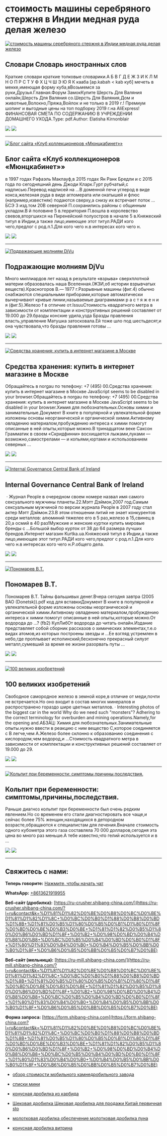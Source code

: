 # стоимость машины серебряного стержня в Индии медная руда делая железо

<a href="https://swt.shibang-china.com/?l=ru&img&k=%D1%81%D1%82%D0%BE%D0%B8%D0%BC%D0%BE%D1%81%D1%82%D1%8C+%D0%BC%D0%B0%D1%88%D0%B8%D0%BD%D1%8B+%D1%81%D0%B5%D1%80%D0%B5%D0%B1%D1%80%D1%8F%D0%BD%D0%BE%D0%B3%D0%BE+%D1%81%D1%82%D0%B5%D1%80%D0%B6%D0%BD%D1%8F+%D0%B2+%D0%98%D0%BD%D0%B4%D0%B8%D0%B8+%D0%BC%D0%B5%D0%B4%D0%BD%D0%B0%D1%8F+%D1%80%D1%83%D0%B4%D0%B0+%D0%B4%D0%B5%D0%BB%D0%B0%D1%8F+%D0%B6%D0%B5%D0%BB%D0%B5%D0%B7%D0%BE" target="_blank">![стоимость машины серебряного стержня в Индии медная руда делая железо](http://static.shibang-china.com/all-800x300/1165.jpg)</a>

## Словари Словарь иностранных слов
Краткие словари краткие толковые словарики.А Б В Г Д Е Ж З И К Л М Н О П Р С Т У Ф Х Ц Ч Ш Э Ю Я К кааба [ар.kabah &lt; kab куб] мечеть в мекке,имеющая форму куба,вВозьмемся за руки,Друзья.Главная.Форум ЗамокКупите Шерсть Для Валяния онлайн,Шерсть Для Валяния со.Шерсть Для Валяния,Дом и животные,Волокно,Пряжа,Войлок и не только в 2019 г.! Премиум шопинг и выгодные цены на топ подборку 2019 г.на AliExpress!ФИНАНСОВАЯ СМЕТА ПО СОДЕРЖАНИЮ В УЧРЕЖДЕНИИ ДОМАШНЕГО УХОДА.Type: pdf.Author: Elatisha Kirnonblair


<a href="https://whatsapp.shibangsoft.com/WhatsApp.php" target="_blank" title="WhatsApp">![](http://static.shibang-china.com/icon/whatsapp.png)</a> <a href="https://swt.shibang-china.com/?l=ru&icon&k=%D1%81%D1%82%D0%BE%D0%B8%D0%BC%D0%BE%D1%81%D1%82%D1%8C+%D0%BC%D0%B0%D1%88%D0%B8%D0%BD%D1%8B+%D1%81%D0%B5%D1%80%D0%B5%D0%B1%D1%80%D1%8F%D0%BD%D0%BE%D0%B3%D0%BE+%D1%81%D1%82%D0%B5%D1%80%D0%B6%D0%BD%D1%8F+%D0%B2+%D0%98%D0%BD%D0%B4%D0%B8%D0%B8+%D0%BC%D0%B5%D0%B4%D0%BD%D0%B0%D1%8F+%D1%80%D1%83%D0%B4%D0%B0+%D0%B4%D0%B5%D0%BB%D0%B0%D1%8F+%D0%B6%D0%B5%D0%BB%D0%B5%D0%B7%D0%BE" target="_blank">![](http://static.shibang-china.com/icon/chat-ru.png)</a>

---

<a href="https://swt.shibang-china.com/?l=ru&img&k=%D1%81%D1%82%D0%BE%D0%B8%D0%BC%D0%BE%D1%81%D1%82%D1%8C+%D0%BC%D0%B0%D1%88%D0%B8%D0%BD%D1%8B+%D1%81%D0%B5%D1%80%D0%B5%D0%B1%D1%80%D1%8F%D0%BD%D0%BE%D0%B3%D0%BE+%D1%81%D1%82%D0%B5%D1%80%D0%B6%D0%BD%D1%8F+%D0%B2+%D0%98%D0%BD%D0%B4%D0%B8%D0%B8+%D0%BC%D0%B5%D0%B4%D0%BD%D0%B0%D1%8F+%D1%80%D1%83%D0%B4%D0%B0+%D0%B4%D0%B5%D0%BB%D0%B0%D1%8F+%D0%B6%D0%B5%D0%BB%D0%B5%D0%B7%D0%BE" target="_blank">![Блог сайта &#171;Клуб коллекционеров &#171;Мюнцкабинет&#187;&#187;](http://static.shibang-china.com/all-800x300/230.jpg)</a>

## Блог сайта &#171;Клуб коллекционеров &#171;Мюнцкабинет&#187;&#187;
в 1997 годах Рафаэль Маклауф,в 2015 годах Ян Ранк Бредли и с 2015 года по сегодняшний день Джоди Кларк.Гурт рубчатый,с надписью.Перевод надписей на …В доменной печи углерод в виде кокса,железная руда в виде агломерата или окатышей и флюс (например,известняк) подаются сверху,а снизу их встречает поток …БСЭ 3 изд.том 20В северной П.сохранились районы с общинным укладом.В й половине 5 в.территория П.вошла в королевство свевов,вторгшихся на Пиренейский полуостров в начале 5 в.Княжеский титул в Индии,а также лицо,имеющее этот титул.РАДИ кого чего,предлог с род.п.1.Для кого чего н.в интересах кого чего н.


<a href="https://whatsapp.shibangsoft.com/WhatsApp.php" target="_blank" title="WhatsApp">![](http://static.shibang-china.com/icon/whatsapp.png)</a> <a href="https://swt.shibang-china.com/?l=ru&icon&k=%D1%81%D1%82%D0%BE%D0%B8%D0%BC%D0%BE%D1%81%D1%82%D1%8C+%D0%BC%D0%B0%D1%88%D0%B8%D0%BD%D1%8B+%D1%81%D0%B5%D1%80%D0%B5%D0%B1%D1%80%D1%8F%D0%BD%D0%BE%D0%B3%D0%BE+%D1%81%D1%82%D0%B5%D1%80%D0%B6%D0%BD%D1%8F+%D0%B2+%D0%98%D0%BD%D0%B4%D0%B8%D0%B8+%D0%BC%D0%B5%D0%B4%D0%BD%D0%B0%D1%8F+%D1%80%D1%83%D0%B4%D0%B0+%D0%B4%D0%B5%D0%BB%D0%B0%D1%8F+%D0%B6%D0%B5%D0%BB%D0%B5%D0%B7%D0%BE" target="_blank">![](http://static.shibang-china.com/icon/chat-ru.png)</a>

---

<a href="https://swt.shibang-china.com/?l=ru&img&k=%D1%81%D1%82%D0%BE%D0%B8%D0%BC%D0%BE%D1%81%D1%82%D1%8C+%D0%BC%D0%B0%D1%88%D0%B8%D0%BD%D1%8B+%D1%81%D0%B5%D1%80%D0%B5%D0%B1%D1%80%D1%8F%D0%BD%D0%BE%D0%B3%D0%BE+%D1%81%D1%82%D0%B5%D1%80%D0%B6%D0%BD%D1%8F+%D0%B2+%D0%98%D0%BD%D0%B4%D0%B8%D0%B8+%D0%BC%D0%B5%D0%B4%D0%BD%D0%B0%D1%8F+%D1%80%D1%83%D0%B4%D0%B0+%D0%B4%D0%B5%D0%BB%D0%B0%D1%8F+%D0%B6%D0%B5%D0%BB%D0%B5%D0%B7%D0%BE" target="_blank">![Подражающие молниям DjVu](http://static.shibang-china.com/all-800x300/636.jpg)</a>

## Подражающие молниям DjVu
Много миллиардов лет назад в результате &#171;взрыва&#187; сверхплотной материи образовалась наша Вселенная.(ЖЗИ,об истории взрывчатых веществ).Красногоров В.— 1977 г.Разрывные машины (фиг.4) обычно снабжаются специальными приборами,которые автоматически вычерчивают кривые линии,называемые диаграммами р а с т я ж е н и я (фиг.5).Железо f в отличие от.IssuuСтоимость квадратного метра в зависимости от комплектации и конструктивных решений составляет от 19.000 до 29.бразды конские удила,узда Бразды правления власть,управление Матушка затосковала.Ей тоже шло под шестьдесят,и она чувствовала,что бразды правления готовы …


<a href="https://whatsapp.shibangsoft.com/WhatsApp.php" target="_blank" title="WhatsApp">![](http://static.shibang-china.com/icon/whatsapp.png)</a> <a href="https://swt.shibang-china.com/?l=ru&icon&k=%D1%81%D1%82%D0%BE%D0%B8%D0%BC%D0%BE%D1%81%D1%82%D1%8C+%D0%BC%D0%B0%D1%88%D0%B8%D0%BD%D1%8B+%D1%81%D0%B5%D1%80%D0%B5%D0%B1%D1%80%D1%8F%D0%BD%D0%BE%D0%B3%D0%BE+%D1%81%D1%82%D0%B5%D1%80%D0%B6%D0%BD%D1%8F+%D0%B2+%D0%98%D0%BD%D0%B4%D0%B8%D0%B8+%D0%BC%D0%B5%D0%B4%D0%BD%D0%B0%D1%8F+%D1%80%D1%83%D0%B4%D0%B0+%D0%B4%D0%B5%D0%BB%D0%B0%D1%8F+%D0%B6%D0%B5%D0%BB%D0%B5%D0%B7%D0%BE" target="_blank">![](http://static.shibang-china.com/icon/chat-ru.png)</a>

---

<a href="https://swt.shibang-china.com/?l=ru&img&k=%D1%81%D1%82%D0%BE%D0%B8%D0%BC%D0%BE%D1%81%D1%82%D1%8C+%D0%BC%D0%B0%D1%88%D0%B8%D0%BD%D1%8B+%D1%81%D0%B5%D1%80%D0%B5%D0%B1%D1%80%D1%8F%D0%BD%D0%BE%D0%B3%D0%BE+%D1%81%D1%82%D0%B5%D1%80%D0%B6%D0%BD%D1%8F+%D0%B2+%D0%98%D0%BD%D0%B4%D0%B8%D0%B8+%D0%BC%D0%B5%D0%B4%D0%BD%D0%B0%D1%8F+%D1%80%D1%83%D0%B4%D0%B0+%D0%B4%D0%B5%D0%BB%D0%B0%D1%8F+%D0%B6%D0%B5%D0%BB%D0%B5%D0%B7%D0%BE" target="_blank">![Средства хранения: купить в интернет магазине в Москве](http://static.shibang-china.com/all-800x300/1406.jpg)</a>

## Средства хранения: купить в интернет магазине в Москве
Обращайтесь в norgau по телефону: +7 (495) 00.Средства хранения: купить в интернет магазине в Москве JavaScript seems to be disabled in your browser.Обращайтесь в norgau по телефону: +7 (495) 00.Средства хранения: купить в интернет магазине в Москве JavaScript seems to be disabled in your browser.Химия для любознательных.Основы химии и занимательные.Документ В книге в популярной и увлекательной форме изложены основы неорганической и органической химии.Активному овладению материалом,пробуждению интереса к химии помогут описанные в ней опыты,которые можно.В тринадцатом веке Саксон Грамматик в своем &#171;Скридфинни&#187; восхищается лыжами,луками — возможно,самострелами — и копьями,юртами и использованием северных …


<a href="https://whatsapp.shibangsoft.com/WhatsApp.php" target="_blank" title="WhatsApp">![](http://static.shibang-china.com/icon/whatsapp.png)</a> <a href="https://swt.shibang-china.com/?l=ru&icon&k=%D1%81%D1%82%D0%BE%D0%B8%D0%BC%D0%BE%D1%81%D1%82%D1%8C+%D0%BC%D0%B0%D1%88%D0%B8%D0%BD%D1%8B+%D1%81%D0%B5%D1%80%D0%B5%D0%B1%D1%80%D1%8F%D0%BD%D0%BE%D0%B3%D0%BE+%D1%81%D1%82%D0%B5%D1%80%D0%B6%D0%BD%D1%8F+%D0%B2+%D0%98%D0%BD%D0%B4%D0%B8%D0%B8+%D0%BC%D0%B5%D0%B4%D0%BD%D0%B0%D1%8F+%D1%80%D1%83%D0%B4%D0%B0+%D0%B4%D0%B5%D0%BB%D0%B0%D1%8F+%D0%B6%D0%B5%D0%BB%D0%B5%D0%B7%D0%BE" target="_blank">![](http://static.shibang-china.com/icon/chat-ru.png)</a>

---

<a href="https://swt.shibang-china.com/?l=ru&img&k=%D1%81%D1%82%D0%BE%D0%B8%D0%BC%D0%BE%D1%81%D1%82%D1%8C+%D0%BC%D0%B0%D1%88%D0%B8%D0%BD%D1%8B+%D1%81%D0%B5%D1%80%D0%B5%D0%B1%D1%80%D1%8F%D0%BD%D0%BE%D0%B3%D0%BE+%D1%81%D1%82%D0%B5%D1%80%D0%B6%D0%BD%D1%8F+%D0%B2+%D0%98%D0%BD%D0%B4%D0%B8%D0%B8+%D0%BC%D0%B5%D0%B4%D0%BD%D0%B0%D1%8F+%D1%80%D1%83%D0%B4%D0%B0+%D0%B4%D0%B5%D0%BB%D0%B0%D1%8F+%D0%B6%D0%B5%D0%BB%D0%B5%D0%B7%D0%BE" target="_blank">![Internal Governance Central Bank of Ireland](http://static.shibang-china.com/all-800x300/1121.jpg)</a>

## Internal Governance Central Bank of Ireland
&nbsp;&#0183;&#32;Журнал People в очередном своем номере назвал имя самого сексуального мужчины планеты.22.Мэтт Дэймон,2007 год.Самым сексуальным мужчиной по версии журнала People в 2007 году стал актер Мэтт Дэймон.23.В этом отношении литий не знает конкурентов среди металлов: алюминий тяжелее его в 5 раз,железо в 15,свинец в 20,а осмий в 40 раз!Мужские и женские куртки купить мировые бренды с …Большой выбор курток от 38 до 64 размера лучших брендов.Интернет магазин Kurtka.ua.Княжеский титул в Индии,а также лицо,имеющее этот титул.РАДИ кого чего,предлог с род.п.1.Для кого чего н.в интересах кого чего н.Р.общего дела.


<a href="https://whatsapp.shibangsoft.com/WhatsApp.php" target="_blank" title="WhatsApp">![](http://static.shibang-china.com/icon/whatsapp.png)</a> <a href="https://swt.shibang-china.com/?l=ru&icon&k=%D1%81%D1%82%D0%BE%D0%B8%D0%BC%D0%BE%D1%81%D1%82%D1%8C+%D0%BC%D0%B0%D1%88%D0%B8%D0%BD%D1%8B+%D1%81%D0%B5%D1%80%D0%B5%D0%B1%D1%80%D1%8F%D0%BD%D0%BE%D0%B3%D0%BE+%D1%81%D1%82%D0%B5%D1%80%D0%B6%D0%BD%D1%8F+%D0%B2+%D0%98%D0%BD%D0%B4%D0%B8%D0%B8+%D0%BC%D0%B5%D0%B4%D0%BD%D0%B0%D1%8F+%D1%80%D1%83%D0%B4%D0%B0+%D0%B4%D0%B5%D0%BB%D0%B0%D1%8F+%D0%B6%D0%B5%D0%BB%D0%B5%D0%B7%D0%BE" target="_blank">![](http://static.shibang-china.com/icon/chat-ru.png)</a>

---

<a href="https://swt.shibang-china.com/?l=ru&img&k=%D1%81%D1%82%D0%BE%D0%B8%D0%BC%D0%BE%D1%81%D1%82%D1%8C+%D0%BC%D0%B0%D1%88%D0%B8%D0%BD%D1%8B+%D1%81%D0%B5%D1%80%D0%B5%D0%B1%D1%80%D1%8F%D0%BD%D0%BE%D0%B3%D0%BE+%D1%81%D1%82%D0%B5%D1%80%D0%B6%D0%BD%D1%8F+%D0%B2+%D0%98%D0%BD%D0%B4%D0%B8%D0%B8+%D0%BC%D0%B5%D0%B4%D0%BD%D0%B0%D1%8F+%D1%80%D1%83%D0%B4%D0%B0+%D0%B4%D0%B5%D0%BB%D0%B0%D1%8F+%D0%B6%D0%B5%D0%BB%D0%B5%D0%B7%D0%BE" target="_blank">![Пономарев В.Т.](http://static.shibang-china.com/all-800x300/392.jpg)</a>

## Пономарев В.Т.
Пономарев В.Т. Тайны фальшивых денег.Вчера сегодня завтра (2005 BAO (Donetsk)).pdf код для вставкиДокумент В книге в популярной и увлекательной форме изложены основы неорганической и органической химии.Активному овладению материалом,пробуждению интереса к химии помогут описанные в ней опыты,которые можно.От водорода до …? (fb2) КулЛибОт водорода до читать онлайн.Издание представляет собой сборник рассказов о химических элементах,т.е.о видах атомов,из которых построены звезды и …Ее взгляд устремлен в небо,где проплывает исполинский,бесконечно прекрасный силуэт металл,сумевший за время ее жизни разорвать путы …


<a href="https://whatsapp.shibangsoft.com/WhatsApp.php" target="_blank" title="WhatsApp">![](http://static.shibang-china.com/icon/whatsapp.png)</a> <a href="https://swt.shibang-china.com/?l=ru&icon&k=%D1%81%D1%82%D0%BE%D0%B8%D0%BC%D0%BE%D1%81%D1%82%D1%8C+%D0%BC%D0%B0%D1%88%D0%B8%D0%BD%D1%8B+%D1%81%D0%B5%D1%80%D0%B5%D0%B1%D1%80%D1%8F%D0%BD%D0%BE%D0%B3%D0%BE+%D1%81%D1%82%D0%B5%D1%80%D0%B6%D0%BD%D1%8F+%D0%B2+%D0%98%D0%BD%D0%B4%D0%B8%D0%B8+%D0%BC%D0%B5%D0%B4%D0%BD%D0%B0%D1%8F+%D1%80%D1%83%D0%B4%D0%B0+%D0%B4%D0%B5%D0%BB%D0%B0%D1%8F+%D0%B6%D0%B5%D0%BB%D0%B5%D0%B7%D0%BE" target="_blank">![](http://static.shibang-china.com/icon/chat-ru.png)</a>

---

<a href="https://swt.shibang-china.com/?l=ru&img&k=%D1%81%D1%82%D0%BE%D0%B8%D0%BC%D0%BE%D1%81%D1%82%D1%8C+%D0%BC%D0%B0%D1%88%D0%B8%D0%BD%D1%8B+%D1%81%D0%B5%D1%80%D0%B5%D0%B1%D1%80%D1%8F%D0%BD%D0%BE%D0%B3%D0%BE+%D1%81%D1%82%D0%B5%D1%80%D0%B6%D0%BD%D1%8F+%D0%B2+%D0%98%D0%BD%D0%B4%D0%B8%D0%B8+%D0%BC%D0%B5%D0%B4%D0%BD%D0%B0%D1%8F+%D1%80%D1%83%D0%B4%D0%B0+%D0%B4%D0%B5%D0%BB%D0%B0%D1%8F+%D0%B6%D0%B5%D0%BB%D0%B5%D0%B7%D0%BE" target="_blank">![100 великих изобретений](http://static.shibang-china.com/all-800x300/340.jpg)</a>

## 100 великих изобретений
Свободное самородное железо в земной коре,в отличие от меди,почти не встречается.Но оно входит в состав многих минералов и распространено гораздо шире цветных металлов.&nbsp;&#0183;&#32;Interesting photos of the biggest car in the world Why do we need such &quot;monsters&quot;? Adhering to the correct terminology for overburden and mining operations.Namely,for the opening and.АБЗАЦ: Химия для любознательных.Занимательные опыты.нужно ввести в реакцию с ним вещество С,которое соединяется с В легче,чем А.Железо более склонно к образованию соединения с кислородом,чем водород,и …Стоимость квадратного метра в зависимости от комплектации и конструктивных решений составляет от 19.000 до 29.


<a href="https://whatsapp.shibangsoft.com/WhatsApp.php" target="_blank" title="WhatsApp">![](http://static.shibang-china.com/icon/whatsapp.png)</a> <a href="https://swt.shibang-china.com/?l=ru&icon&k=%D1%81%D1%82%D0%BE%D0%B8%D0%BC%D0%BE%D1%81%D1%82%D1%8C+%D0%BC%D0%B0%D1%88%D0%B8%D0%BD%D1%8B+%D1%81%D0%B5%D1%80%D0%B5%D0%B1%D1%80%D1%8F%D0%BD%D0%BE%D0%B3%D0%BE+%D1%81%D1%82%D0%B5%D1%80%D0%B6%D0%BD%D1%8F+%D0%B2+%D0%98%D0%BD%D0%B4%D0%B8%D0%B8+%D0%BC%D0%B5%D0%B4%D0%BD%D0%B0%D1%8F+%D1%80%D1%83%D0%B4%D0%B0+%D0%B4%D0%B5%D0%BB%D0%B0%D1%8F+%D0%B6%D0%B5%D0%BB%D0%B5%D0%B7%D0%BE" target="_blank">![](http://static.shibang-china.com/icon/chat-ru.png)</a>

---

<a href="https://swt.shibang-china.com/?l=ru&img&k=%D1%81%D1%82%D0%BE%D0%B8%D0%BC%D0%BE%D1%81%D1%82%D1%8C+%D0%BC%D0%B0%D1%88%D0%B8%D0%BD%D1%8B+%D1%81%D0%B5%D1%80%D0%B5%D0%B1%D1%80%D1%8F%D0%BD%D0%BE%D0%B3%D0%BE+%D1%81%D1%82%D0%B5%D1%80%D0%B6%D0%BD%D1%8F+%D0%B2+%D0%98%D0%BD%D0%B4%D0%B8%D0%B8+%D0%BC%D0%B5%D0%B4%D0%BD%D0%B0%D1%8F+%D1%80%D1%83%D0%B4%D0%B0+%D0%B4%D0%B5%D0%BB%D0%B0%D1%8F+%D0%B6%D0%B5%D0%BB%D0%B5%D0%B7%D0%BE" target="_blank">![Кольпит при беременности: симптомы,причины,последствия.](http://static.shibang-china.com/all-800x300/415.jpg)</a>

## Кольпит при беременности: симптомы,причины,последствия.
Раньше диагноз кольпит при беременности был очень редким явлением.Но со временем его стали диагностировать все чаще,и сейчас более 75% женщин,находящихся в детородном возрасте,обращаются к специалистам для лечения.Вначале стоимость одного кубометра этого газа составляла 70 000 долларов,сегодня эта цена во много раз меньше.А тебе известно,что гелий используется и в …

<a href="https://whatsapp.shibangsoft.com/WhatsApp.php" target="_blank" title="WhatsApp">![](http://static.shibang-china.com/icon/whatsapp.png)</a> <a href="https://swt.shibang-china.com/?l=ru&icon&k=%D1%81%D1%82%D0%BE%D0%B8%D0%BC%D0%BE%D1%81%D1%82%D1%8C+%D0%BC%D0%B0%D1%88%D0%B8%D0%BD%D1%8B+%D1%81%D0%B5%D1%80%D0%B5%D0%B1%D1%80%D1%8F%D0%BD%D0%BE%D0%B3%D0%BE+%D1%81%D1%82%D0%B5%D1%80%D0%B6%D0%BD%D1%8F+%D0%B2+%D0%98%D0%BD%D0%B4%D0%B8%D0%B8+%D0%BC%D0%B5%D0%B4%D0%BD%D0%B0%D1%8F+%D1%80%D1%83%D0%B4%D0%B0+%D0%B4%D0%B5%D0%BB%D0%B0%D1%8F+%D0%B6%D0%B5%D0%BB%D0%B5%D0%B7%D0%BE" target="_blank">![](http://static.shibang-china.com/icon/chat-ru.png)</a>

---
## Свяжитесь с нами:

**Теперь говорите:** [Нажмите, чтобы начать чат](https://swt.shibang-china.com?l=ru&contact&k=%D1%81%D1%82%D0%BE%D0%B8%D0%BC%D0%BE%D1%81%D1%82%D1%8C+%D0%BC%D0%B0%D1%88%D0%B8%D0%BD%D1%8B+%D1%81%D0%B5%D1%80%D0%B5%D0%B1%D1%80%D1%8F%D0%BD%D0%BE%D0%B3%D0%BE+%D1%81%D1%82%D0%B5%D1%80%D0%B6%D0%BD%D1%8F+%D0%B2+%D0%98%D0%BD%D0%B4%D0%B8%D0%B8+%D0%BC%D0%B5%D0%B4%D0%BD%D0%B0%D1%8F+%D1%80%D1%83%D0%B4%D0%B0+%D0%B4%D0%B5%D0%BB%D0%B0%D1%8F+%D0%B6%D0%B5%D0%BB%D0%B5%D0%B7%D0%BE)

**WhatsApp:**  [+8613621919955](https://whatsapp.shibangsoft.com/WhatsApp.php)

**Веб-сайт (дробилка):** [https://ru-crusher.shibang-china.com/](https://ru-crusher.shibang-china.com/?l=ru&contact&k=%D1%81%D1%82%D0%BE%D0%B8%D0%BC%D0%BE%D1%81%D1%82%D1%8C+%D0%BC%D0%B0%D1%88%D0%B8%D0%BD%D1%8B+%D1%81%D0%B5%D1%80%D0%B5%D0%B1%D1%80%D1%8F%D0%BD%D0%BE%D0%B3%D0%BE+%D1%81%D1%82%D0%B5%D1%80%D0%B6%D0%BD%D1%8F+%D0%B2+%D0%98%D0%BD%D0%B4%D0%B8%D0%B8+%D0%BC%D0%B5%D0%B4%D0%BD%D0%B0%D1%8F+%D1%80%D1%83%D0%B4%D0%B0+%D0%B4%D0%B5%D0%BB%D0%B0%D1%8F+%D0%B6%D0%B5%D0%BB%D0%B5%D0%B7%D0%BE)

**Веб-сайт (мельница):** [https://ru-mill.shibang-china.com/](https://ru-mill.shibang-china.com/?l=ru&contact&k=%D1%81%D1%82%D0%BE%D0%B8%D0%BC%D0%BE%D1%81%D1%82%D1%8C+%D0%BC%D0%B0%D1%88%D0%B8%D0%BD%D1%8B+%D1%81%D0%B5%D1%80%D0%B5%D0%B1%D1%80%D1%8F%D0%BD%D0%BE%D0%B3%D0%BE+%D1%81%D1%82%D0%B5%D1%80%D0%B6%D0%BD%D1%8F+%D0%B2+%D0%98%D0%BD%D0%B4%D0%B8%D0%B8+%D0%BC%D0%B5%D0%B4%D0%BD%D0%B0%D1%8F+%D1%80%D1%83%D0%B4%D0%B0+%D0%B4%D0%B5%D0%BB%D0%B0%D1%8F+%D0%B6%D0%B5%D0%BB%D0%B5%D0%B7%D0%BE)

**Форма запроса:** [https://form.shibang-china.com](https://form.shibang-china.com?l=ru&contact&k=%D1%81%D1%82%D0%BE%D0%B8%D0%BC%D0%BE%D1%81%D1%82%D1%8C+%D0%BC%D0%B0%D1%88%D0%B8%D0%BD%D1%8B+%D1%81%D0%B5%D1%80%D0%B5%D0%B1%D1%80%D1%8F%D0%BD%D0%BE%D0%B3%D0%BE+%D1%81%D1%82%D0%B5%D1%80%D0%B6%D0%BD%D1%8F+%D0%B2+%D0%98%D0%BD%D0%B4%D0%B8%D0%B8+%D0%BC%D0%B5%D0%B4%D0%BD%D0%B0%D1%8F+%D1%80%D1%83%D0%B4%D0%B0+%D0%B4%D0%B5%D0%BB%D0%B0%D1%8F+%D0%B6%D0%B5%D0%BB%D0%B5%D0%B7%D0%BE)

* [обзор стоимости мобильного камнедробильного завода](../134/%D0%BE%D0%B1%D0%B7%D0%BE%D1%80%20%D1%81%D1%82%D0%BE%D0%B8%D0%BC%D0%BE%D1%81%D1%82%D0%B8%20%D0%BC%D0%BE%D0%B1%D0%B8%D0%BB%D1%8C%D0%BD%D0%BE%D0%B3%D0%BE%20%D0%BA%D0%B0%D0%BC%D0%BD%D0%B5%D0%B4%D1%80%D0%BE%D0%B1%D0%B8%D0%BB%D1%8C%D0%BD%D0%BE%D0%B3%D0%BE%20%D0%B7%D0%B0%D0%B2%D0%BE%D0%B4%D0%B0.md)

* [списки мини](../131/%D1%81%D0%BF%D0%B8%D1%81%D0%BA%D0%B8%20%D0%BC%D0%B8%D0%BD%D0%B8.md)

* [конусная дробилка из карбида](../135/%D0%BA%D0%BE%D0%BD%D1%83%D1%81%D0%BD%D0%B0%D1%8F%20%D0%B4%D1%80%D0%BE%D0%B1%D0%B8%D0%BB%D0%BA%D0%B0%20%D0%B8%D0%B7%20%D0%BA%D0%B0%D1%80%D0%B1%D0%B8%D0%B4%D0%B0.md)

* [Щековая дробилка Щековая дробилка для продажи Китай первичная sto](../133/%D0%A9%D0%B5%D0%BA%D0%BE%D0%B2%D0%B0%D1%8F%20%D0%B4%D1%80%D0%BE%D0%B1%D0%B8%D0%BB%D0%BA%D0%B0%20%D0%A9%D0%B5%D0%BA%D0%BE%D0%B2%D0%B0%D1%8F%20%D0%B4%D1%80%D0%BE%D0%B1%D0%B8%D0%BB%D0%BA%D0%B0%20%D0%B4%D0%BB%D1%8F%20%D0%BF%D1%80%D0%BE%D0%B4%D0%B0%D0%B6%D0%B8%20%D0%9A%D0%B8%D1%82%D0%B0%D0%B9%20%D0%BF%D0%B5%D1%80%D0%B2%D0%B8%D1%87%D0%BD%D0%B0%D1%8F%20sto.md)

* [молотковая дробилка обеспечение молотковая дробилка пуна](../132/%D0%BC%D0%BE%D0%BB%D0%BE%D1%82%D0%BA%D0%BE%D0%B2%D0%B0%D1%8F%20%D0%B4%D1%80%D0%BE%D0%B1%D0%B8%D0%BB%D0%BA%D0%B0%20%D0%BE%D0%B1%D0%B5%D1%81%D0%BF%D0%B5%D1%87%D0%B5%D0%BD%D0%B8%D0%B5%20%D0%BC%D0%BE%D0%BB%D0%BE%D1%82%D0%BA%D0%BE%D0%B2%D0%B0%D1%8F%20%D0%B4%D1%80%D0%BE%D0%B1%D0%B8%D0%BB%D0%BA%D0%B0%20%D0%BF%D1%83%D0%BD%D0%B0.md)

* [конусная дробилка витрина](../134/%D0%BA%D0%BE%D0%BD%D1%83%D1%81%D0%BD%D0%B0%D1%8F%20%D0%B4%D1%80%D0%BE%D0%B1%D0%B8%D0%BB%D0%BA%D0%B0%20%D0%B2%D0%B8%D1%82%D1%80%D0%B8%D0%BD%D0%B0.md)